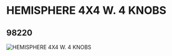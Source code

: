 # HEMISPHERE 4X4 W. 4 KNOBS
## 98220
![HEMISPHERE 4X4 W. 4 KNOBS](https://lc-www-live-s.legocdn.com/media/bricks/5/2/4644204.jpg)
